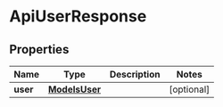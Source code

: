 
# ApiUserResponse

## Properties
Name | Type | Description | Notes
------------ | ------------- | ------------- | -------------
**user** | [**ModelsUser**](ModelsUser.md) |  |  [optional]



